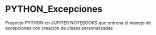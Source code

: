 # PYTHON_Excepciones
Proyecto PYTHON en JUPITER NOTEBOOKS que entrena el manejo de excepciones con creación de clases personalizadas
